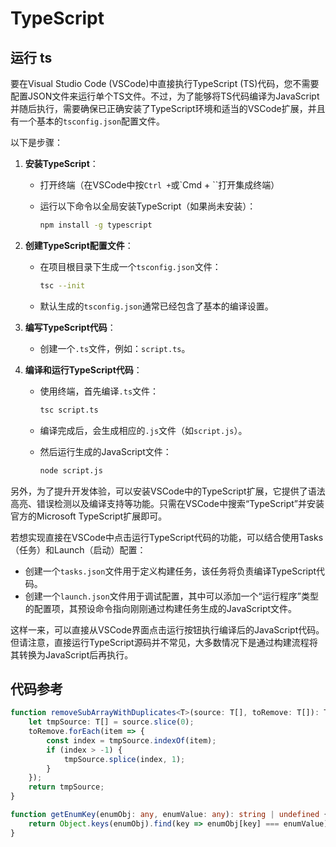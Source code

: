 # TypeScript

## 运行 ts

要在Visual Studio Code (VSCode)中直接执行TypeScript (TS)代码，您不需要配置JSON文件来运行单个TS文件。不过，为了能够将TS代码编译为JavaScript并随后执行，需要确保已正确安装了TypeScript环境和适当的VSCode扩展，并且有一个基本的`tsconfig.json`配置文件。

以下是步骤：

1. **安装TypeScript**：
   - 打开终端（在VSCode中按`Ctrl +`或`Cmd + ``打开集成终端）
   - 运行以下命令以全局安装TypeScript（如果尚未安装）：

     ```bash
     npm install -g typescript
     ```

2. **创建TypeScript配置文件**：
   - 在项目根目录下生成一个`tsconfig.json`文件：

     ```bash
     tsc --init
     ```

   - 默认生成的`tsconfig.json`通常已经包含了基本的编译设置。

3. **编写TypeScript代码**：
   - 创建一个`.ts`文件，例如：`script.ts`。

4. **编译和运行TypeScript代码**：
   - 使用终端，首先编译`.ts`文件：

     ```bash
     tsc script.ts
     ```

   - 编译完成后，会生成相应的`.js`文件（如`script.js`）。
   - 然后运行生成的JavaScript文件：

     ```bash
     node script.js
     ```

另外，为了提升开发体验，可以安装VSCode中的TypeScript扩展，它提供了语法高亮、错误检测以及编译支持等功能。只需在VSCode中搜索“TypeScript”并安装官方的Microsoft TypeScript扩展即可。

若想实现直接在VSCode中点击运行TypeScript代码的功能，可以结合使用Tasks（任务）和Launch（启动）配置：

- 创建一个`tasks.json`文件用于定义构建任务，该任务将负责编译TypeScript代码。
- 创建一个`launch.json`文件用于调试配置，其中可以添加一个“运行程序”类型的配置项，其预设命令指向刚刚通过构建任务生成的JavaScript文件。

这样一来，可以直接从VSCode界面点击运行按钮执行编译后的JavaScript代码。但请注意，直接运行TypeScript源码并不常见，大多数情况下是通过构建流程将其转换为JavaScript后再执行。

## 代码参考

```ts
function removeSubArrayWithDuplicates<T>(source: T[], toRemove: T[]): T[] {
    let tmpSource: T[] = source.slice(0);
    toRemove.forEach(item => {
        const index = tmpSource.indexOf(item);
        if (index > -1) {
            tmpSource.splice(index, 1);
        }
    });
    return tmpSource;
}

function getEnumKey(enumObj: any, enumValue: any): string | undefined {  
    return Object.keys(enumObj).find(key => enumObj[key] === enumValue);  
}
```
